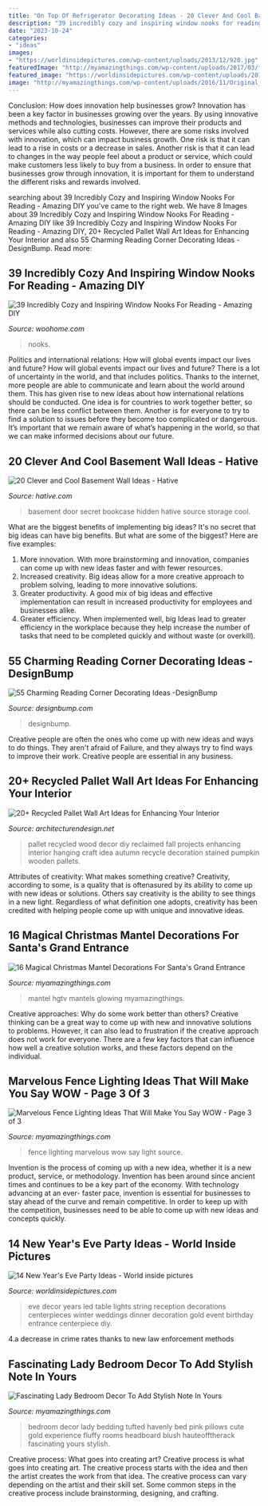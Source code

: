 ```yaml
---
title: "On Top Of Refrigerator Decorating Ideas - 20 Clever And Cool Basement Wall Ideas"
description: "39 incredibly cozy and inspiring window nooks for reading"
date: "2023-10-24"
categories:
- "ideas"
images:
- "https://worldinsidepictures.com/wp-content/uploads/2013/12/920.jpg"
featuredImage: "http://myamazingthings.com/wp-content/uploads/2017/03/fence-light.jpg"
featured_image: "https://worldinsidepictures.com/wp-content/uploads/2013/12/920.jpg"
image: "http://myamazingthings.com/wp-content/uploads/2016/11/Original_BPF-Holiday-House_hgtv_interior_kid-mantel_beauty_.jpeg"
---
```



Conclusion: How does innovation help businesses grow?
Innovation has been a key factor in businesses growing over the years. By using innovative methods and technologies, businesses can improve their products and services while also cutting costs. However, there are some risks involved with innovation, which can impact business growth. One risk is that it can lead to a rise in costs or a decrease in sales. Another risk is that it can lead to changes in the way people feel about a product or service, which could make customers less likely to buy from a business. In order to ensure that businesses grow through innovation, it is important for them to understand the different risks and rewards involved.

	

		
searching about 39 Incredibly Cozy and Inspiring Window Nooks For Reading - Amazing DIY you've came to the right web. We have 8 Images about 39 Incredibly Cozy and Inspiring Window Nooks For Reading - Amazing DIY like 39 Incredibly Cozy and Inspiring Window Nooks For Reading - Amazing DIY, 20+ Recycled Pallet Wall Art Ideas for Enhancing Your Interior and also 55 Charming Reading Corner Decorating Ideas -DesignBump. Read more:
		
    
## 39 Incredibly Cozy And Inspiring Window Nooks For Reading - Amazing DIY

<img loading=lazy src="https://www.woohome.com/wp-content/uploads/2013/10/Inspiring-Window-Reading-Nook-29-2.jpg" onerror="this.onerror=null;this.src='https://tse3.mm.bing.net/th?id=OIP.fUu10fHhqW_6_9e9OT0i9wHaLH&amp;pid=15.1';" alt="39 Incredibly Cozy and Inspiring Window Nooks For Reading - Amazing DIY">

_Source: woohome.com_

>nooks. 

	

Politics and international relations: How will global events impact our lives and future?
How will global events impact our lives and future? There is a lot of uncertainty in the world, and that includes politics. Thanks to the internet, more people are able to communicate and learn about the world around them. This has given rise to new ideas about how international relations should be conducted. 
One idea is for countries to work together better, so there can be less conflict between them. Another is for everyone to try to find a solution to issues before they become too complicated or dangerous. It’s important that we remain aware of what’s happening in the world, so that we can make informed decisions about our future.

    
## 20 Clever And Cool Basement Wall Ideas - Hative

<img loading=lazy src="https://hative.com/wp-content/uploads/2014/05/basement-wall-ideas/2-secret-bookcase-door.jpg" onerror="this.onerror=null;this.src='https://tse1.mm.bing.net/th?id=OIP.m3PQnOQWs2APjJCyO4gy5wHaJ4&amp;pid=15.1';" alt="20 Clever and Cool Basement Wall Ideas - Hative">

_Source: hative.com_

>basement door secret bookcase hidden hative source storage cool. 

	

What are the biggest benefits of implementing big ideas?
It's no secret that big ideas can have big benefits. But what are some of the biggest? Here are five examples: 
1. More innovation. With more brainstorming and innovation, companies can come up with new ideas faster and with fewer resources. 
2. Increased creativity. Big ideas allow for a more creative approach to problem solving, leading to more innovative solutions. 
3. Greater productivity. A good mix of big ideas and effective implementation can result in increased productivity for employees and businesses alike. 
4. Greater efficiency. When implemented well, big Ideas lead to greater efficiency in the workplace because they help increase the number of tasks that need to be completed quickly and without waste (or overkill).

    
## 55 Charming Reading Corner Decorating Ideas -DesignBump

<img loading=lazy src="http://cdn.designbump.com/wp-content/uploads/2015/11/reading-corner-nook22.jpg" onerror="this.onerror=null;this.src='https://tse1.mm.bing.net/th?id=OIP.tLGY7aJv86MNIoTHpz4ocQHaKN&amp;pid=15.1';" alt="55 Charming Reading Corner Decorating Ideas -DesignBump">

_Source: designbump.com_

>designbump. 

	

Creative people are often the ones who come up with new ideas and ways to do things. They aren't afraid of Failure, and they always try to find ways to improve their work. Creative people are essential in any business.

    
## 20+ Recycled Pallet Wall Art Ideas For Enhancing Your Interior

<img loading=lazy src="http://cdn.architecturendesign.net/wp-content/uploads/2015/06/AD-Pallet-Wall-Art-14.jpg" onerror="this.onerror=null;this.src='https://tse1.mm.bing.net/th?id=OIP.ZEvAOThnjVQaw_KjwxcIxgHaJ4&amp;pid=15.1';" alt="20+ Recycled Pallet Wall Art Ideas for Enhancing Your Interior">

_Source: architecturendesign.net_

>pallet recycled wood decor diy reclaimed fall projects enhancing interior hanging craft idea autumn recycle decoration stained pumpkin wooden pallets. 

	

Attributes of creativity: What makes something creative?
Creativity, according to some, is a quality that is oftenasured by its ability to come up with new ideas or solutions. Others say creativity is the ability to see things in a new light. Regardless of what definition one adopts, creativity has been credited with helping people come up with unique and innovative ideas.

    
## 16 Magical Christmas Mantel Decorations For Santa&#039;s Grand Entrance

<img loading=lazy src="http://myamazingthings.com/wp-content/uploads/2016/11/Original_BPF-Holiday-House_hgtv_interior_kid-mantel_beauty_.jpeg" onerror="this.onerror=null;this.src='https://tse3.mm.bing.net/th?id=OIP.zGXBHeCb5S7qcE8zyOQwKAHaJ4&amp;pid=15.1';" alt="16 Magical Christmas Mantel Decorations For Santa&#039;s Grand Entrance">

_Source: myamazingthings.com_

>mantel hgtv mantels glowing myamazingthings. 

	

Creative approaches: Why do some work better than others?
Creative thinking can be a great way to come up with new and innovative solutions to problems. However, it can also lead to frustration if the creative approach does not work for everyone. There are a few key factors that can influence how well a creative solution works, and these factors depend on the individual.

    
## Marvelous Fence Lighting Ideas That Will Make You Say WOW - Page 3 Of 3

<img loading=lazy src="http://myamazingthings.com/wp-content/uploads/2017/03/fence-light.jpg" onerror="this.onerror=null;this.src='https://tse4.mm.bing.net/th?id=OIP.e9tRlyivnv_n67T-PgJUHAHaE8&amp;pid=15.1';" alt="Marvelous Fence Lighting Ideas That Will Make You Say WOW - Page 3 of 3">

_Source: myamazingthings.com_

>fence lighting marvelous wow say light source. 

	

Invention is the process of coming up with a new idea, whether it is a new product, service, or methodology. Invention has been around since ancient times and continues to be a key part of the economy. With technology advancing at an ever- faster pace, invention is essential for businesses to stay ahead of the curve and remain competitive. In order to keep up with the competition, businesses need to be able to come up with new ideas and concepts quickly.

    
## 14 New Year&#039;s Eve Party Ideas - World Inside Pictures

<img loading=lazy src="https://worldinsidepictures.com/wp-content/uploads/2013/12/920.jpg" onerror="this.onerror=null;this.src='https://tse1.mm.bing.net/th?id=OIP.jij6bp6P0zUViOE9D5ZkYQAAAA&amp;pid=15.1';" alt="14 New Year&#039;s Eve Party Ideas - World inside pictures">

_Source: worldinsidepictures.com_

>eve decor years led table lights string reception decorations centerpieces winter weddings dinner decoration gold event birthday entrance centerpiece diy. 

	

4.a decrease in crime rates thanks to new law enforcement methods

    
## Fascinating Lady Bedroom Decor To Add Stylish Note In Yours

<img loading=lazy src="http://myamazingthings.com/wp-content/uploads/2017/08/lady-room-4.jpg" onerror="this.onerror=null;this.src='https://tse3.mm.bing.net/th?id=OIP.sFUlMaYcWf9B3vY1AzIa3gHaKO&amp;pid=15.1';" alt="Fascinating Lady Bedroom Decor To Add Stylish Note In Yours">

_Source: myamazingthings.com_

>bedroom decor lady bedding tufted havenly bed pink pillows cute gold experience fluffy rooms headboard blush hauteofftherack fascinating yours stylish. 

	

Creative process: What goes into creating art?
Creative process is what goes into creating art. The creative process starts with the idea and then the artist creates the work from that idea. The creative process can vary depending on the artist and their skill set. Some common steps in the creative process include brainstorming, designing, and crafting.

